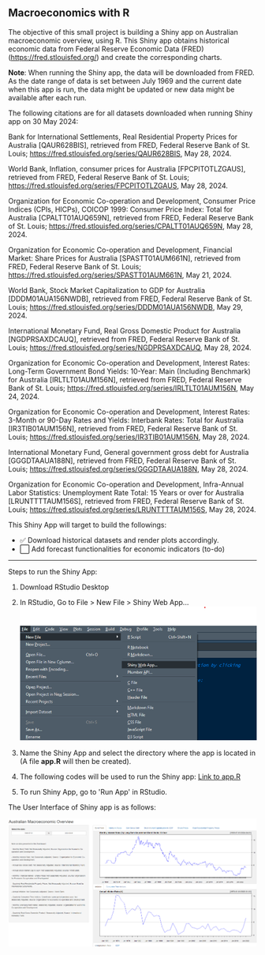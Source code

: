 ## Macroeconomics with R

The objective of this small project is building a Shiny app on Australian macroeconomic overview, using R. This Shiny app obtains historical economic data from Federal Reserve Economic Data (FRED) (https://fred.stlouisfed.org/) and create the corresponding charts.

**Note**: When running the Shiny app, the data will be downloaded from FRED. As the date range of data is set between July 1969 and the current date when this app is run, the data might be updated or new data might be available after each run.  

The following citations are for all datasets downloaded when running Shiny app on 30 May 2024:

Bank for International Settlements, Real Residential Property Prices for Australia [QAUR628BIS], retrieved from FRED, Federal Reserve Bank of St. Louis; https://fred.stlouisfed.org/series/QAUR628BIS, May 28, 2024.

World Bank, Inflation, consumer prices for Australia [FPCPITOTLZGAUS], retrieved from FRED, Federal Reserve Bank of St. Louis; https://fred.stlouisfed.org/series/FPCPITOTLZGAUS, May 28, 2024.

Organization for Economic Co-operation and Development, Consumer Price Indices (CPIs, HICPs), COICOP 1999: Consumer Price Index: Total for Australia [CPALTT01AUQ659N], retrieved from FRED, Federal Reserve Bank of St. Louis; https://fred.stlouisfed.org/series/CPALTT01AUQ659N, May 28, 2024.

Organization for Economic Co-operation and Development, Financial Market: Share Prices for Australia [SPASTT01AUM661N], retrieved from FRED, Federal Reserve Bank of St. Louis; https://fred.stlouisfed.org/series/SPASTT01AUM661N, May 21, 2024.

World Bank, Stock Market Capitalization to GDP for Australia [DDDM01AUA156NWDB], retrieved from FRED, Federal Reserve Bank of St. Louis; https://fred.stlouisfed.org/series/DDDM01AUA156NWDB, May 29, 2024.

International Monetary Fund, Real Gross Domestic Product for Australia [NGDPRSAXDCAUQ], retrieved from FRED, Federal Reserve Bank of St. Louis; https://fred.stlouisfed.org/series/NGDPRSAXDCAUQ, May 28, 2024.

Organization for Economic Co-operation and Development, Interest Rates: Long-Term Government Bond Yields: 10-Year: Main (Including Benchmark) for Australia [IRLTLT01AUM156N], retrieved from FRED, Federal Reserve Bank of St. Louis; https://fred.stlouisfed.org/series/IRLTLT01AUM156N, May 24, 2024.

Organization for Economic Co-operation and Development, Interest Rates: 3-Month or 90-Day Rates and Yields: Interbank Rates: Total for Australia [IR3TIB01AUM156N], retrieved from FRED, Federal Reserve Bank of St. Louis; https://fred.stlouisfed.org/series/IR3TIB01AUM156N, May 28, 2024.

International Monetary Fund, General government gross debt for Australia [GGGDTAAUA188N], retrieved from FRED, Federal Reserve Bank of St. Louis; https://fred.stlouisfed.org/series/GGGDTAAUA188N, May 28, 2024.

Organization for Economic Co-operation and Development, Infra-Annual Labor Statistics: Unemployment Rate Total: 15 Years or over for Australia [LRUNTTTTAUM156S], retrieved from FRED, Federal Reserve Bank of St. Louis; https://fred.stlouisfed.org/series/LRUNTTTTAUM156S, May 28, 2024.

This Shiny App will target to build the followings:

- :white_check_mark: Download historical datasets and render plots accordingly.  
- :white_large_square: Add forecast functionalities for economic indicators (to-do)
   
---

Steps to run the Shiny App:
1. Download RStudio Desktop
2. In RStudio, Go to File > New File > Shiny Web App...
![RStudio](https://github.com/DoThNg/MacroEco_with_R/blob/main/RStudio.png)

3. Name the Shiny App and select the directory where the app is located in (A file **app.R** will then be created).
4. The following codes will be used to run the Shiny app: [Link to app.R](https://github.com/DoThNg/MacroEco_with_R/blob/main/app.R)
5. To run Shiny App, go to 'Run App' in RStudio.

The User Interface of Shiny app is as follows:

![Macroeconomics](https://github.com/DoThNg/MacroEco_with_R/blob/main/macroeconomics.png)
   
